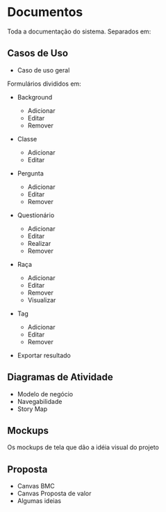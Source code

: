 # Documentos

Toda a documentação do sistema. Separados em:

## Casos de Uso 

* Caso de uso geral

Formulários divididos em:

* Background
    - Adicionar
    - Editar
    - Remover

* Classe
    - Adicionar
    - Editar

* Pergunta
    - Adicionar
    - Editar
    - Remover

* Questionário
    - Adicionar
    - Editar
    - Realizar
    - Remover

* Raça
    - Adicionar
    - Editar
    - Remover
    - Visualizar

* Tag
    - Adicionar
    - Editar
    - Remover

* Exportar resultado

## Diagramas de Atividade

* Modelo de negócio
* Navegabilidade
* Story Map

## Mockups

Os mockups de tela que dão a idéia visual do projeto

## Proposta

* Canvas BMC
* Canvas Proposta de valor
* Algumas ideias